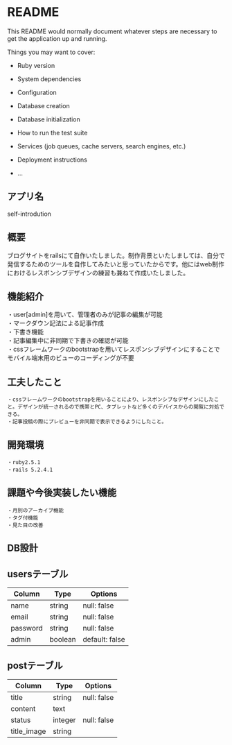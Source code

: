 # README

This README would normally document whatever steps are necessary to get the
application up and running.

Things you may want to cover:

* Ruby version

* System dependencies

* Configuration

* Database creation

* Database initialization

* How to run the test suite

* Services (job queues, cache servers, search engines, etc.)

* Deployment instructions

* ...


## アプリ名  
  self-introdution
## 概要  
  ブログサイトをrailsにて自作いたしました。制作背景といたしましては、自分で発信するためのツールを自作してみたいと思っていたからです。他にはweb制作におけるレスポンシブデザインの練習も兼ねて作成いたしました。

## 機能紹介  
  ・user[admin]を用いて、管理者のみが記事の編集が可能  
  ・マークダウン記法による記事作成  
  ・下書き機能  
  ・記事編集中に非同期で下書きの確認が可能  
  ・cssフレームワークのbootstrapを用いてレスポンシブデザインにすることでモバイル端末用のビューのコーディングが不要  

## 工夫したこと  
    ・cssフレームワークのbootstrapを用いることにより、レスポンシブなデザインにしたこと。デザインが統一されるので携帯とPC、タブレットなど多くのデバイスからの閲覧に対処できる。  
    ・記事投稿の際にプレビューを非同期で表示できるようにしたこと。  

## 開発環境  
    ・ruby2.5.1  
    ・rails 5.2.4.1  


## 課題や今後実装したい機能  
    ・月別のアーカイブ機能  
    ・タグ付機能  
    ・見た目の改善
## DB設計

  ## usersテーブル

  |Column|Type|Options|
  |------|----|-------|
  |name|string|null: false|
  |email|string|null: false|
  |password|string|null: false|
  |admin|boolean|default: false|

  ## postテーブル
  |Column|Type|Options|
  |------|----|-------|
  |title|string|null: false
  |content|text|
  |status|integer|null: false|default: 0
  |title_image|string